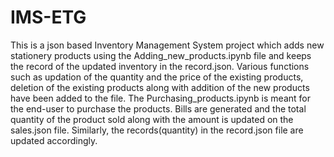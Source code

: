 # IMS-ETG
This is a json based Inventory Management System project which adds new stationery products using the Adding_new_products.ipynb file and keeps the record of the updated inventory in the record.json. Various functions such as updation of the quantity and the price of the existing products, deletion of the existing products along with addition of the new products have been added to the file. The Purchasing_products.ipynb is meant for the end-user to purchase the products. Bills are generated and the total quantity of the product sold along with the amount is updated on the sales.json file. Similarly, the records(quantity) in the record.json file are updated accordingly.
